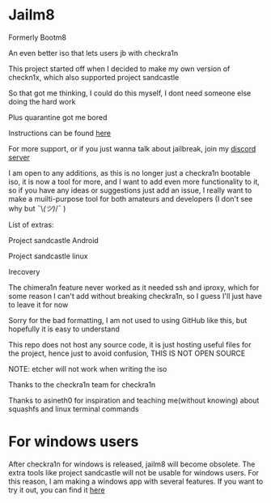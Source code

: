 # Jailm8

Formerly Bootm8

An even better iso that lets users jb with checkra1n

This project started off when I decided to make my own version of checkn1x, which also supported project sandcastle

So that got me thinking, I could do this myself, I dont need someone else doing the hard work

Plus quarantine got me bored

Instructions can be found [here](https://github.com/SarKaa/jailm8/wiki/Jailm8-wiki)

For more support, or if you just wanna talk about jailbreak, join my [discord server](https://discord.gg/VDUFB3gpeQ)

I am open to any additions, as this is no longer just a checkra1n bootable iso, it is now a tool for more, and I want to add even more functionality to it, so if you have any ideas or suggestions just add an issue, I really want to make a muilti-purpose tool for both amateurs and developers (I don't see why but ¯\\_(ツ)_/¯ )


List of extras:

Project sandcastle Android

Project sandcastle linux

Irecovery


The chimera1n feature never worked as it needed ssh and iproxy, which for some reason I can't add without breaking checkra1n, so I guess I'll just have to leave it for now


Sorry for the bad formatting, I am not used to using GitHub like this, but hopefully it is easy to understand

This repo does not host any source code, it is just hosting useful files for the project, hence just to avoid confusion, THIS IS NOT OPEN SOURCE

NOTE: etcher will not work when writing the iso

Thanks to the checkra1n team for checkra1n

Thanks to asineth0 for inspiration and teaching me(without knowing) about squashfs and linux terminal commands

# For windows users
After checkra1n for windows is released, jailm8 will become obsolete. The extra tools like project sandcastle will not be usable for windows users. For this reason, I am making a windows app with several features. If you want to try it out, you can find it [here](https://github.com/SarKaa/jailm8-windows)
